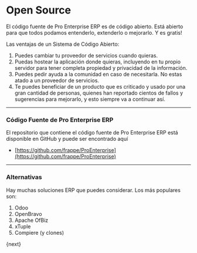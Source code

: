 # Open Source

El código fuente de Pro Enterprise ERP es de código abierto. Está abierto para que todos
podamos entenderlo, extenderlo o mejorarlo. Y es gratis!

Las ventajas de un Sistema de Código Abierto:

  1. Puedes cambiar tu proveedor de servicios cuando quieras.
  2. Puedas hostear la aplicación donde quieras, incluyendo en tu propio servidor para tener completa propiedad y privacidad de la información.
  3. Puedes pedir ayuda a la comunidad en caso de necesitarla. No estas atado a un proveedor de servicios.
  4. Te puedes beneficiar de un producto que es criticado y usado por una gran cantidad de personas,
  quienes han reportado cientos de fallos y sugerencias para mejorarlo, y esto siempre va a continuar así.


---

### Código Fuente de Pro Enterprise ERP

El repositorio que contiene el código fuente de Pro Enterprise ERP está disponible en GitHub y puede ser encontrado aquí

- [https://github.com/frappe/ProEnterprise](https://github.com/frappe/ProEnterprise)


---

### Alternativas

Hay muchas soluciones ERP que puedes considerar. Los más populares son:

  1. Odoo
  2. OpenBravo
  3. Apache OfBiz
  4. xTuple
  5. Compiere (y clones)

{next}

